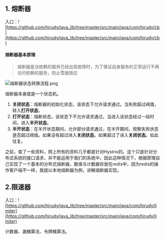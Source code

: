 ## 1. 熔断器
入口：![https://github.com/hirudy/java_lib/tree/master/src/main/java/com/hirudy/cb](https://github.com/hirudy/java_lib/tree/master/src/main/java/com/hirudy/cb)

#### 熔断器基本原理
> 熔断器是当依赖的服务已经出现故障时，为了保证自身服务的正常运行不再访问依赖的服务，防止雪崩效应

![熔断器状态转换流程.png](https://github.com/hirudy/java_lib/blob/master/doc/cb/stateswitch.png)

熔断器本身就是一个状态机。
1. **关闭状态**：熔断器的初始化状态，该状态下允许请求通过。当失败超过阀值，转入**打开状态**，
2. **打开状态**：熔断状态，该状态下不允许请求通过，当进入该状态经过一段时间，进入**半开状态**。
3. **半开状态**：在半开状态期间，允许部分请求通过，在半开期间，观察失败状态是否超过阀值。如果没有超过进入**关闭状态**，如果超过了进入**关闭状态**。如此往复。

之前，查了一些资料，网上所有的资料几乎都是针对Hystrix的。这个只是针对分布式系统的接口请求，并不能运用于我们的系统中，因此这种情况下，根据原理自己实现了一个基本的分布式熔断器，数值与计数器存放在redis中，因为redis的操作客户端不一样，我就以本地熔断器为例，讲解熔断器实现。

## 2.限速器
入口：![https://github.com/hirudy/java_lib/tree/master/src/main/java/com/hirudy/limiter](https://github.com/hirudy/java_lib/tree/master/src/main/java/com/hirudy/limiter)

计数器、漏桶算法、令牌桶算法。